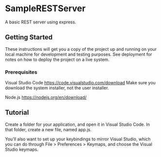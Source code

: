 # SampleRESTServer
A basic REST server using express.

## Getting Started

These instructions will get you a copy of the project up and running on your local machine for development and testing purposes. See deployment for notes on how to deploy the project on a live system.

### Prerequisites

Visual Studio Code
https://code.visualstudio.com/download
Make sure you download the system installer, not the user installer.

Node.js
https://nodejs.org/en/download/

## Tutorial

Create a folder for your application, and open it in Visual Studio Code.
In that folder, create a new file, named app.js.

You'll also want to set up your keybindings to mirror Visual Studio, which you can do through File > Preferences > Keymaps, and choose the Visual Studio keymaps.

